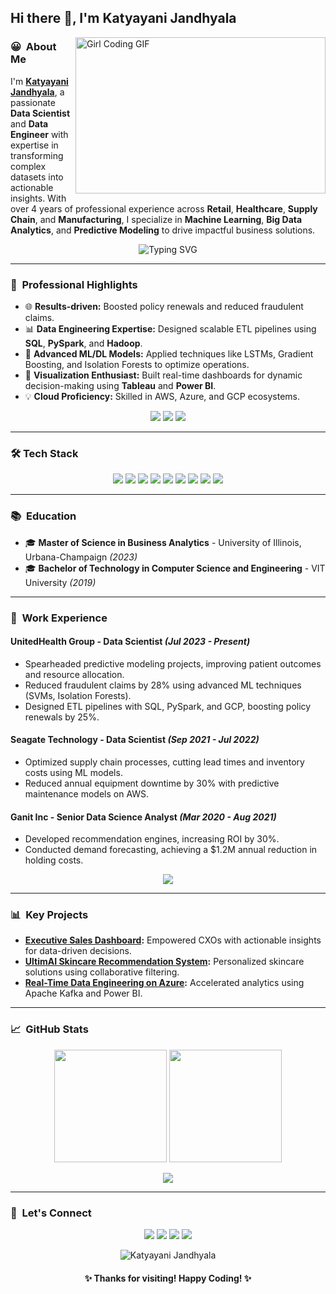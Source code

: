 ## Hi there 👋, I'm Katyayani Jandhyala

<img align="right" alt="Girl Coding GIF" height=250 width=400 src="https://media.giphy.com/media/L1R1tvI9svkIWwpVYr/giphy.gif"/>

### 😀 &nbsp;About Me
I'm **[Katyayani Jandhyala](https://github.com/Katyayani09)**, a passionate **Data Scientist** and **Data Engineer** with expertise in transforming complex datasets into actionable insights. With over 4 years of professional experience across **Retail**, **Healthcare**, **Supply Chain**, and **Manufacturing**, I specialize in **Machine Learning**, **Big Data Analytics**, and **Predictive Modeling** to drive impactful business solutions.

<div align="center">
  <img src="https://readme-typing-svg.herokuapp.com?color=F776C1&lines=Data+Scientist;Machine+Learning+Specialist;Cloud+Data+Engineer;Big+Data+Enthusiast;Always+Learning!" alt="Typing SVG" />
</div>

---

### 🚀 &nbsp;Professional Highlights
- 🌐 **Results-driven:** Boosted policy renewals and reduced fraudulent claims.
- 📊 **Data Engineering Expertise:** Designed scalable ETL pipelines using **SQL**, **PySpark**, and **Hadoop**.
- 🤖 **Advanced ML/DL Models:** Applied techniques like LSTMs, Gradient Boosting, and Isolation Forests to optimize operations.
- 🧠 **Visualization Enthusiast:** Built real-time dashboards for dynamic decision-making using **Tableau** and **Power BI**.
- 💡 **Cloud Proficiency:** Skilled in AWS, Azure, and GCP ecosystems.

<div align="center">
  <a href="#work-experience"><img src="https://img.shields.io/badge/-Work%20Experience-8A2BE2?style=for-the-badge&logo=google" /></a>
  <a href="#key-projects"><img src="https://img.shields.io/badge/-Key%20Projects-20B2AA?style=for-the-badge&logo=github" /></a>
  <a href="#tech-stack"><img src="https://img.shields.io/badge/-Tech%20Stack-FF4500?style=for-the-badge&logo=python" /></a>
</div>

---

### 🛠️ Tech Stack

<div align="center">
  <a href="https://www.python.org/"><img src="https://img.shields.io/badge/Python-FFD43B?style=for-the-badge&logo=python&logoColor=darkgreen" /></a>
  <a href="https://www.r-project.org/"><img src="https://img.shields.io/badge/R-276DC3?style=for-the-badge&logo=r&logoColor=white" /></a>
  <a href="https://www.postgresql.org/"><img src="https://img.shields.io/badge/SQL-336791?style=for-the-badge&logo=postgresql&logoColor=white" /></a>
  <a href="https://spark.apache.org/"><img src="https://img.shields.io/badge/Apache%20Spark-E25A1C?style=for-the-badge&logo=apachespark&logoColor=white" /></a>
  <a href="https://www.tableau.com/"><img src="https://img.shields.io/badge/Tableau-E97627?style=for-the-badge&logo=tableau&logoColor=white" /></a>
  <a href="https://aws.amazon.com/"><img src="https://img.shields.io/badge/AWS-232F3E?style=for-the-badge&logo=amazonaws&logoColor=white" /></a>
  <a href="https://cloud.google.com/"><img src="https://img.shields.io/badge/GCP-4285F4?style=for-the-badge&logo=googlecloud&logoColor=white" /></a>
  <a href="https://azure.microsoft.com/"><img src="https://img.shields.io/badge/Azure-0078D4?style=for-the-badge&logo=microsoftazure&logoColor=white" /></a>
  <a href="https://hadoop.apache.org/"><img src="https://img.shields.io/badge/Hadoop-66CCFF?style=for-the-badge&logo=apachehadoop&logoColor=black" /></a>
</div>

---

### 📚 &nbsp;Education
- 🎓 **Master of Science in Business Analytics** - University of Illinois, Urbana-Champaign *(2023)*
- 🎓 **Bachelor of Technology in Computer Science and Engineering** - VIT University *(2019)*

---

### 💼 &nbsp;Work Experience

#### **UnitedHealth Group** - Data Scientist *(Jul 2023 - Present)*
- Spearheaded predictive modeling projects, improving patient outcomes and resource allocation.
- Reduced fraudulent claims by 28% using advanced ML techniques (SVMs, Isolation Forests).
- Designed ETL pipelines with SQL, PySpark, and GCP, boosting policy renewals by 25%.

#### **Seagate Technology** - Data Scientist *(Sep 2021 - Jul 2022)*
- Optimized supply chain processes, cutting lead times and inventory costs using ML models.
- Reduced annual equipment downtime by 30% with predictive maintenance models on AWS.

#### **Ganit Inc** - Senior Data Science Analyst *(Mar 2020 - Aug 2021)*
- Developed recommendation engines, increasing ROI by 30%.
- Conducted demand forecasting, achieving a $1.2M annual reduction in holding costs.

<div align="center">
  <img src="https://readme-typing-svg.herokuapp.com?color=FF6347&center=true&lines=Collaborated+with+diverse+teams; 
 Delivered+measurable+business+impact;Focused+on+AI-driven+solutions" />
</div>

---

### 📊 &nbsp;Key Projects

- **[Executive Sales Dashboard](https://public.tableau.com/app/profile/katyayani.jandhyala/viz/ExecutiveSalesDashboard_17002804815570/ExecutiveOverview):** Empowered CXOs with actionable insights for data-driven decisions.
- **[UltimAI Skincare Recommendation System](https://ultimaipage.streamlit.app/):** Personalized skincare solutions using collaborative filtering.
- **[Real-Time Data Engineering on Azure](https://github.com/Katyayani09/azure-data-engineering-projects):** Accelerated analytics using Apache Kafka and Power BI.

---

### 📈 &nbsp;GitHub Stats

<p align="center">
  <img height="180em" src="https://github-readme-stats.vercel.app/api?username=Katyayani09&show_icons=true&theme=radical&title_color=F776C1&text_color=FFFFFF&icon_color=FFD700" />
  <img height="180em" src="https://github-readme-stats.vercel.app/api/top-langs/?username=Katyayani09&theme=radical&hide_border=true&langs_count=10&layout=compact" />
</p>

<div align="center">
  <img src="https://github-profile-trophy.vercel.app/?username=Katyayani09&theme=gruvbox" />
</div>

---

### 🤝 &nbsp;Let's Connect
<div align="center">
  <a href="https://www.linkedin.com/in/katyayanijs/"><img src="https://img.shields.io/badge/-LinkedIn-blue?style=for-the-badge&logo=linkedin&logoColor=white" /></a>
  <a href="https://katyayani.vercel.app/"><img src="https://img.shields.io/badge/Portfolio-00C0C0?style=for-the-badge" /></a>
  <a href="https://github.com/Katyayani09"><img src="https://img.shields.io/badge/GitHub-100000?style=for-the-badge&logo=github&logoColor=white" /></a>
  <a href="mailto:katyayanij.js@gmail.com"><img src="https://img.shields.io/badge/Email-D14836?style=for-the-badge&logo=gmail&logoColor=white" /></a>
</div>

<p align="center">
  <img src="https://komarev.com/ghpvc/?username=Katyayani09&label=Profile%20views&color=F776C1&style=flat" alt="Katyayani Jandhyala" />
</p>

<div align="center">
  <h4> 
    ✨ Thanks for visiting! Happy Coding! ✨ 
  </h4>
</div>
